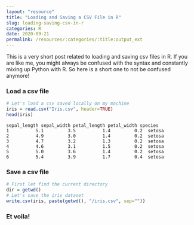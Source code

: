 ```yaml
---
layout: "resource"
title: "Loading and Saving a CSV File in R"
slug: loading-saving-csv-in-r
categories: R
date: 2020-09-21
permalink: /resources/:categories/:title:output_ext
---
```

This is a very short post related to loading and saving csv files in R. If you are like me, you might always be confused with the syntax and constantly mixing up Python with R. So here is a short one to not be confused anymore!

### Load a csv file
```r
# Let's load a csv saved locally on my machine
iris = read.csv("Iris.csv", header=TRUE)
head(iris)
```
```
sepal_length sepal_width petal_length petal_width species
1          5.1         3.5          1.4         0.2  setosa
2          4.9         3.0          1.4         0.2  setosa
3          4.7         3.2          1.3         0.2  setosa
4          4.6         3.1          1.5         0.2  setosa
5          5.0         3.6          1.4         0.2  setosa
6          5.4         3.9          1.7         0.4  setosa
```

### Save a csv file
```r
# First let find the current directory
dir = getwd()
# Let's save the iris dataset
write.csv(iris, paste(getwd(), "/iris.csv", sep=""))
```
### Et voila!
